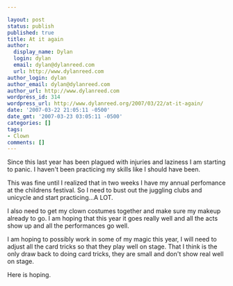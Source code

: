 ```yaml
---

layout: post
status: publish
published: true
title: At it again
author:
  display_name: Dylan
  login: dylan
  email: dylan@dylanreed.com
  url: http://www.dylanreed.com
author_login: dylan
author_email: dylan@dylanreed.com
author_url: http://www.dylanreed.com
wordpress_id: 314
wordpress_url: http://www.dylanreed.org/2007/03/22/at-it-again/
date: '2007-03-22 21:05:11 -0500'
date_gmt: '2007-03-23 03:05:11 -0500'
categories: []
tags:
- Clown
comments: []
---
```


Since this last year has been plagued with injuries and laziness I am starting to panic. I haven't been practicing my skills like I should have been.

This was fine until I realized that in two weeks I have my annual perfomance at the childrens festival. So I need to bust out the juggling clubs and unicycle and start practicing...A LOT.

I also need to get my clown costumes together and make sure my makeup already to go. I am hoping that this year it goes really well and all the acts show up and all the performances go well.

I am hoping to possibly work in some of my magic this year, I will need to adjust all the card tricks so that they play well on stage. That I think is the only draw back to doing card tricks, they are small and don't show real well on stage.

Here is hoping.
